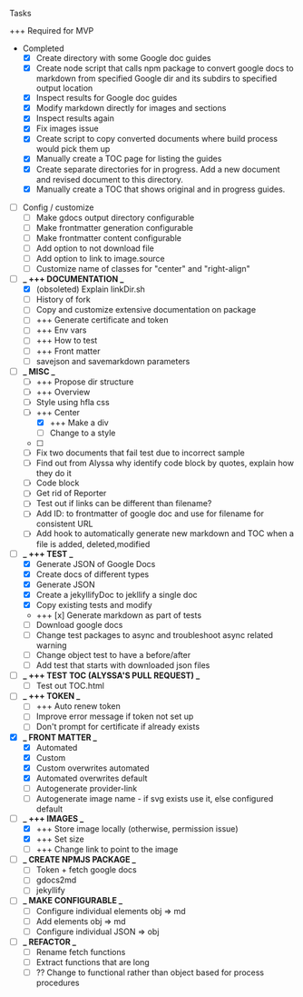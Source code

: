 Tasks

+++ Required for MVP

- Completed
  - [x] Create directory with some Google doc guides
  - [x] Create node script that calls npm package to convert google docs to markdown from specified Google dir and its subdirs to specified output location
  - [x] Inspect results for Google doc guides
  - [x] Modify markdown directly for images and sections
  - [x] Inspect results again
  - [x] Fix images issue
  - [x] Create script to copy converted documents where build process would pick them up
  - [x] Manually create a TOC page for listing the guides
  - [x] Create separate directories for in progress. Add a new document and revised document to this directory.
  - [x] Manually create a TOC that shows original and in progress guides.
- [ ] Config / customize
  - [ ] Make gdocs output directory configurable
  - [ ] Make frontmatter generation configurable
  - [ ] Make frontmatter content configurable
  - [ ] Add option to not download file
  - [ ] Add option to link to image.source
  - [ ] Customize name of classes for "center" and "right-align"
- [ ] **_ +++ DOCUMENTATION _**
  - [x] (obsoleted) Explain linkDir.sh
  - [ ] History of fork
  - [ ] Copy and customize extensive documentation on package
  - [ ] +++ Generate certificate and token
  - [ ] +++ Env vars
  - [ ] +++ How to test
  - [ ] +++ Front matter
  - [ ] savejson and savemarkdown parameters
- [ ] **_ MISC _**
  - [ ] +++ Propose dir structure
  - [ ] +++ Overview
  - [ ] Style using hfla css
  - [ ] +++ Center
    - [x] +++ Make a div
    - [ ] Change to a style
  - [ ]
  - [ ] Fix two documents that fail test due to incorrect sample
  - [ ] Find out from Alyssa why identify code block by quotes, explain how they do it
  - [ ] Code block
  - [ ] Get rid of Reporter
  - [ ] Test out if links can be different than filename?
  - [ ] Add ID: to frontmatter of google doc and use for filename for consistent URL
  - [ ] Add hook to automatically generate new markdown and TOC when a file is added, deleted,modified
- [ ] **_ +++ TEST _**
  - [x] Generate JSON of Google Docs
  - [x] Create docs of different types
  - [x] Generate JSON
  - [x] Create a jekyllifyDoc to jekllify a single doc
  - [x] Copy existing tests and modify
  - +++ [x] Generate markdown as part of tests
  - [ ] Download google docs
  - [ ] Change test packages to async and troubleshoot async related warning
  - [ ] Change object test to have a before/after
  - [ ] Add test that starts with downloaded json files
- [ ] **_ +++ TEST TOC (ALYSSA'S PULL REQUEST) _**
  - [ ] Test out TOC.html
- [ ] **_ +++ TOKEN _**
  - [ ] +++ Auto renew token
  - [ ] Improve error message if token not set up
  - [ ] Don't prompt for certificate if already exists
- [x] **_ FRONT MATTER _**
  - [x] Automated
  - [x] Custom
  - [x] Custom overwrites automated
  - [x] Automated overwrites default
  - [ ] Autogenerate provider-link
  - [ ] Autogenerate image name - if svg exists use it, else configured default
- [ ] **_ +++ IMAGES _**
  - [x] +++ Store image locally (otherwise, permission issue)
  - [x] +++ Set size
  - [ ] +++ Change link to point to the image
- [ ] **_ CREATE NPMJS PACKAGE _**
  - [ ] Token + fetch google docs
  - [ ] gdocs2md
  - [ ] jekyllify
- [ ] **_ MAKE CONFIGURABLE _**
  - [ ] Configure individual elements obj => md
  - [ ] Add elements obj => md
  - [ ] Configure individual JSON => obj
- [ ] **_ REFACTOR _**
  - [ ] Rename fetch functions
  - [ ] Extract functions that are long
  - [ ] ?? Change to functional rather than object based for process procedures
